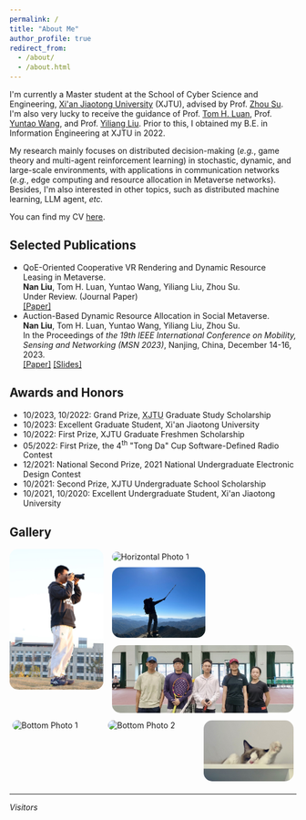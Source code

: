 ```yaml
---
permalink: /
title: "About Me"
author_profile: true
redirect_from: 
  - /about/
  - /about.html
---
```


I'm currently a Master student at the School of Cyber Science and Engineering, [Xi'an Jiaotong University](https://www.xjtu.edu.cn/) (XJTU), advised by Prof. [Zhou Su](https://scholar.google.com/citations?user=KDbnu2cAAAAJ). I'm also very lucky to receive the guidance of Prof. [Tom H. Luan](https://scholar.google.com/citations?user=lPDUfpgAAAAJ), Prof. [Yuntao Wang](https://scholar.google.com/citations?user=90fr-8wAAAAJ), and Prof. [Yiliang Liu](https://scholar.google.com/citations?user=beCuvCwAAAAJ). Prior to this, I obtained my B.E. in Information Engineering at XJTU in 2022.

My research mainly focuses on distributed decision-making (*e.g.*, game theory and multi-agent reinforcement learning) in stochastic, dynamic, and large-scale environments, with applications in communication networks (*e.g.*, edge computing and resource allocation in Metaverse networks). Besides, I'm also interested in other topics, such as distributed machine learning, LLM agent, *etc.*

You can find my CV [here](../assets/CV.pdf).

Selected Publications
------
- QoE-Oriented Cooperative VR Rendering and Dynamic Resource Leasing in Metaverse.\
  **Nan Liu**, Tom H. Luan, Yuntao Wang, Yiliang Liu, Zhou Su. \
  Under Review. (Journal Paper)\
  [[Paper]](../assets/TMC_paper.pdf)
- Auction-Based Dynamic Resource Allocation in Social Metaverse.\
  **Nan Liu**, Tom H. Luan, Yuntao Wang, Yiliang Liu, Zhou Su. \
  In the Proceedings of *the 19th IEEE International Conference on Mobility, Sensing and Networking (MSN 2023)*, Nanjing, China, December 14-16, 2023.\
  [[Paper]](../assets/MSN_paper.pdf) [[Slides]](../assets/MSN_slides.pdf)

Awards and Honors
------
- 10/2023, 10/2022: Grand Prize, <abbr title="Xi'an Jiaotong University">XJTU</abbr> Graduate Study Scholarship
- 10/2023: Excellent Graduate Student, Xi'an Jiaotong University
- 10/2022: First Prize, XJTU Graduate Freshmen Scholarship
- 05/2022: First Prize, the 4<sup>th</sup> "Tong Da" Cup Software-Defined Radio Contest
- 12/2021: National Second Prize, 2021 National Undergraduate Electronic Design Contest
- 10/2021: Second Prize, XJTU Undergraduate School Scholarship
- 10/2021, 10/2020: Excellent Undergraduate Student, Xi'an Jiaotong University

Gallery
------
<div style="display: flex; align-items: flex-start;">
  <!-- 竖排的照片 -->
  <div style="flex: 1; margin-right: 10px;">
    <img src="/images/photo1.jpg" alt="Vertical Photo" style="width: 100%; border-radius: 15px;">
  </div>
  
  <!-- 横排的照片 -->
  <div style="flex: 2; display: flex; flex-wrap: wrap;">
    <div style="width: 50%; padding: 5px;">
      <img src="/images/hiking1.jpg" alt="Horizontal Photo 1" style="width: 100%; border-radius: 15px;">
    </div>
    <div style="width: 50%; padding: 5px;">
      <img src="/images/hiking2.jpg" alt="Horizontal Photo 2" style="width: 100%; border-radius: 15px;">
    </div>
    <div style="width: 100%; padding: 5px;">
      <img src="/images/tennis2.jpg" alt="Horizontal Photo 3" style="width: 100%; border-radius: 15px;">
    </div>
  </div>
</div>

<!-- 底部并排的三张照片 -->
<div style="display: flex; justify-content: space-between;">
  <div style="flex: 1; padding: 5px;">
    <img src="/images/tennis1.jpg" alt="Bottom Photo 1" style="width: 100%; border-radius: 15px;">
  </div>
  <div style="flex: 1; padding: 5px;">
    <img src="/images/photo2.jpg" alt="Bottom Photo 2" style="width: 100%; border-radius: 15px;">
  </div>
  <div style="flex: 1; padding: 5px;">
    <img src="/images/cat.jpg" alt="Bottom Photo 3" style="width: 100%; border-radius: 15px;">
  </div>
</div>

------
*Visitors*
<script type="text/javascript" src="//rf.revolvermaps.com/0/0/8.js?i=5ed7znl6inj&amp;m=8&amp;c=ff0000&amp;cr1=ffffff&amp;f=arial&amp;l=33" async="async"></script>


